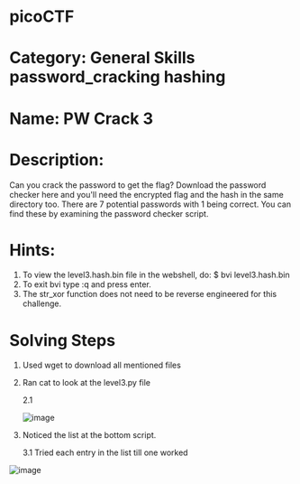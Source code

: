 # picoCTF 

# Category: General Skills password_cracking hashing

# Name: PW Crack 3 

# Description: 

Can you crack the password to get the flag?
Download the password checker here and you'll need the encrypted flag and the hash in the same directory too.
There are 7 potential passwords with 1 being correct. You can find these by examining the password checker script.


# Hints: 
 
 1. To view the level3.hash.bin file in the webshell, do: $ bvi level3.hash.bin
 2. To exit bvi type :q and press enter.
 3. The str_xor function does not need to be reverse engineered for this challenge.

# Solving Steps 

1. Used wget to download all mentioned files 
2. Ran cat to look at the level3.py file 

    2.1 
    
    ![image](https://user-images.githubusercontent.com/99389724/155468899-2e33325d-977b-4f32-a09e-9dbcb8c59491.png)
 
 3. Noticed the list at the bottom script. 
    
    3.1 Tried each entry in the list till one worked

![image](https://user-images.githubusercontent.com/99389724/155469179-ede93e02-0b35-4c57-ab91-9d29a9c4b2a7.png)
